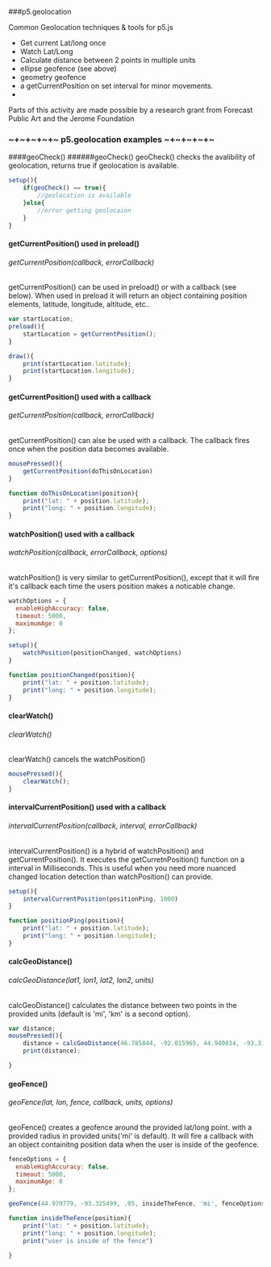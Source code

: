 ###p5.geolocation

Common Geolocation techniques & tools for p5.js 


+ Get current Lat/long once
+ Watch Lat/Long
+ Calculate distance between 2 points in multiple units
+ ellipse geofence (see above)
+ geometry geofence
+ a getCurrentPosition on set interval for minor movements. 
+

Parts of this activity are made possible by a research grant from Forecast Public Art and the Jerome Foundation

### ~+~+~+~+~ p5.geolocation examples ~+~+~+~+~ 

####geoCheck()
######geoCheck()
geoCheck() checks the avalibility of geolocation, returns true if geolocation is available.
```javascript
setup(){
	if(geoCheck() == true){
		//geolocation is available
	}else{
		//error getting geolocaion
	}
}
```

#### getCurrentPosition() used in preload()
###### getCurrentPosition(callback, errorCallback)
getCurrentPosition() can be used in preload() or with a callback (see below). When used in preload it will return an object containing position elements, latitude, longitude, altitude, etc..
```javascript
var startLocation;
preload(){
	startLocation = getCurrentPosition();
}

draw(){
	print(startLocation.latitude);
	print(startLocation.longitude);
}
```

#### getCurrentPosition() used with a callback
###### getCurrentPosition(callback, errorCallback)
getCurrentPosition() can alse be used with a callback. The callback fires once when the position data becomes available.
```javascript
mousePressed(){
	getCurrentPosition(doThisOnLocation)
}

function doThisOnLocation(position){
	print("lat: " + position.latitude);
	print("long: " + position.longitude);
}
```

#### watchPosition() used with a callback
###### watchPosition(callback, errorCallback, options)
watchPosition() is very similar to getCurrentPosition(), except that it will fire it's callback each time the users position makes a noticable change.
```javascript
watchOptions = {
  enableHighAccuracy: false,
  timeout: 5000,
  maximumAge: 0
};

setup(){
	watchPosition(positionChanged, watchOptions)
}

function positionChanged(position){
	print("lat: " + position.latitude);
	print("long: " + position.longitude);
}
```

#### clearWatch() 
###### clearWatch() 
clearWatch() cancels the watchPosition()
```javascript
mousePressed(){
	clearWatch();
}
```

#### intervalCurrentPosition() used with a callback
###### intervalCurrentPosition(callback, interval,  errorCallback)
intervalCurrentPosition() is a hybrid of watchPosition() and getCurrentPosition(). It executes the getCurretnPosition() function on a interval in Milliseconds. This is useful when you need more nuanced changed location detection than watchPosition() can provide.
```javascript
setup(){
	intervalCurrentPosition(positionPing, 1000)
}

function positionPing(position){
	print("lat: " + position.latitude);
	print("long: " + position.longitude);
}
```

#### calcGeoDistance()
###### calcGeoDistance(lat1, lon1, lat2, lon2, units)
calcGeoDistance() calculates the distance between two points in the provided units (default is 'mi', 'km' is a second option). 
```javascript
var distance;
mousePressed(){
	distance = calcGeoDistance(46.785844, -92.015965, 44.940834, -93.311287, 'mi')
	print(distance);

}
```

#### geoFence()
###### geoFence(lat, lon, fence, callback, units, options)
geoFence() creates a geofence around the provided lat/long point. with a provided radius in provided units('mi' is default). It will fire a callback with an object containitng position data when the user is inside of the geofence.
```javascript
fenceOptions = {
  enableHighAccuracy: false,
  timeout: 5000,
  maximumAge: 0
};

geoFence(44.979779, -93.325499, .05, insideTheFence, 'mi', fenceOptions)

function insideTheFence(position){
	print("lat: " + position.latitude);
	print("long: " + position.longitude);
	print("user is inside of the fence")

}
```
